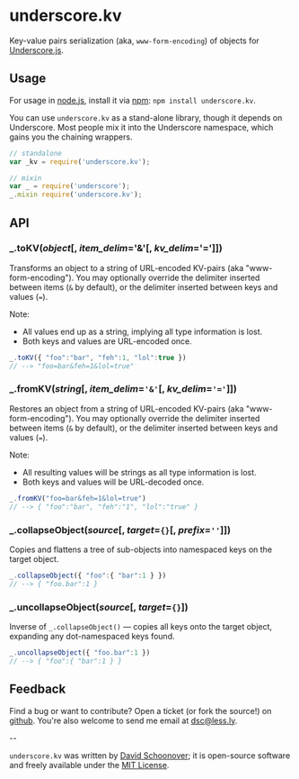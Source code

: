 # underscore.kv

Key-value pairs serialization (aka, `www-form-encoding`) of objects for [Underscore.js][underscore].


## Usage

For usage in [node.js][node], install it via [npm][npm]: `npm install underscore.kv`.

You can use `underscore.kv` as a stand-alone library, though it depends on Underscore. 
Most people mix it into the Underscore namespace, which gains you the chaining wrappers.

```js
// standalone
var _kv = require('underscore.kv');

// mixin
var _ = require('underscore');
_.mixin require('underscore.kv');
```


## API

### _.**toKV**(*object*[, *item_delim*='&'[, *kv_delim*='=']])

Transforms an object to a string of URL-encoded KV-pairs (aka "www-form-encoding").
You may optionally override the delimiter inserted between items (`&` by default),
or the delimiter inserted between keys and values (`=`).

Note:
- All values end up as a string, implying all type information is lost.
- Both keys and values are URL-encoded once.

```js
_.toKV({ "foo":"bar", "feh":1, "lol":true })
// --> "foo=bar&feh=1&lol=true"
```


### _.**fromKV**(*string*[, *item_delim*=`'&'`[, *kv_delim*=`'='`]])

Restores an object from a string of URL-encoded KV-pairs (aka "www-form-encoding").
You may optionally override the delimiter inserted between items (`&` by default),
or the delimiter inserted between keys and values (`=`).

Note:
- All resulting values will be strings as all type information is lost.
- Both keys and values will be URL-decoded once.

```js
_.fromKV("foo=bar&feh=1&lol=true")
// --> { "foo":"bar", "feh":"1", "lol":"true" }
```


### _.**collapseObject**(*source*[, *target*=`{}`[, *prefix*=`''`]])

Copies and flattens a tree of sub-objects into namespaced keys on the target object.

```js
_.collapseObject({ "foo":{ "bar":1 } })
// --> { "foo.bar":1 }
```


### _.**uncollapseObject**(*source*[, *target*=`{}`])

Inverse of `_.collapseObject()` &mdash; copies all keys onto the target object,
expanding any dot-namespaced keys found.

```js
_.uncollapseObject({ "foo.bar":1 })
// --> { "foo":{ "bar":1 } }
```



## Feedback

Find a bug or want to contribute? Open a ticket (or fork the source!) on [github][project]. 
You're also welcome to send me email at [dsc@less.ly][dsc_email].

--

`underscore.kv` was written by [David Schoonover][dsc]; it is open-source software and freely available under the [MIT License][mit_license].



[project]: http://github.com/dsc/underscore.kv "underscore.kv on GitHub"
[dsc]: https://github.com/dsc/ "David Schoonover"
[dsc_email]: mailto:dsc+underscore.kv@less.ly?subject=underscore.kv "dsc@less.ly"
[mit_license]: http://dsc.mit-license.org/ "MIT License"

[node]: http://nodejs.org/ "node.js"
[npm]: http://npmjs.org/ "npm"
[underscore]: http://underscorejs.org "Underscore.js"
